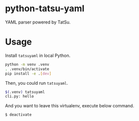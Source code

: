 # python-tatsu-yaml

YAML parser powered by TatSu.

# Usage

Install `tatsuyaml` in local Python.

```sh
python -m venv .venv
. .venv/bin/activate
pip install -e .[dev]
```

Then, you could run `tatsuyaml`.

```sh
$(.venv) tatsuyaml
cli.py: hello
```

And you want to leave this virtualenv, execute below command.

```sh
$ deactivate
```
